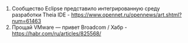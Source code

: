 1. Сообщество Eclipse представило интегрированную среду разработки Theia IDE - https://www.opennet.ru/opennews/art.shtml?num=61463
1. Прощай VMware — привет Broadcom / Хабр - https://habr.com/ru/articles/825568/

